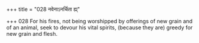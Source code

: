 +++
title = "028 नवेनाऽनर्चिता ह्य्"

+++
028	For his fires, not being worshipped by offerings of new grain and of an animal, seek to devour his vital spirits, (because they are) greedy for new grain and flesh.